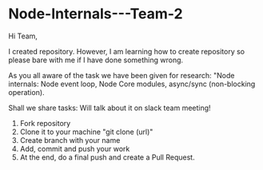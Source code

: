 # Node-Internals---Team-2

Hi Team, 

I created repository. However, I am learning how to create repository so please bare with me if I have done something wrong. 

As you all aware of the task we have been given for research: "Node internals: Node event loop, Node Core modules, async/sync (non-blocking operation). 

Shall we share tasks: Will talk about it on slack team meeting! 



1. Fork repository
2. Clone it to your machine "git clone (url)"
3. Create branch with your name
4. Add, commit and push your work
5. At the end, do a final push and create a Pull Request.
